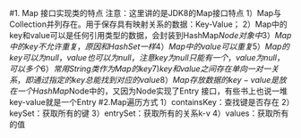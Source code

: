 #1. Map 接口实现类的特点
    注意：这里讲的是JDK8的Map接口特点
    1）Map与Collection并列存在。用于保存具有映射关系的数据：Key-Value；
    2）Map中的key和value可以是任何引用类型的数据，会封装到HashMap$Node
       对象中
    3）Map中的key不允许重复，原因和HashSet一样
    4）Map中的value可以重复
    5）Map的key可以为null，value也可以为null，注意key为null只能有一个，
       value为null，可以多个
    6）常用String类作为Map的key
    7)key和value之间存在单向一对一关系，即通过指定的key总能找到对应的value
    8）Map存放数据的key-value是放在一个HashMap$Node中的，又因为Node实现了Entry
       接口，有些书上也说一堆key-value就是一个Entry
#2.Map遍历方式
    1）containsKey：查找键是否存在
    2）keySet：获取所有的键
    3）entrySet：获取所有的关系k-v
    4）values：获取所有的值